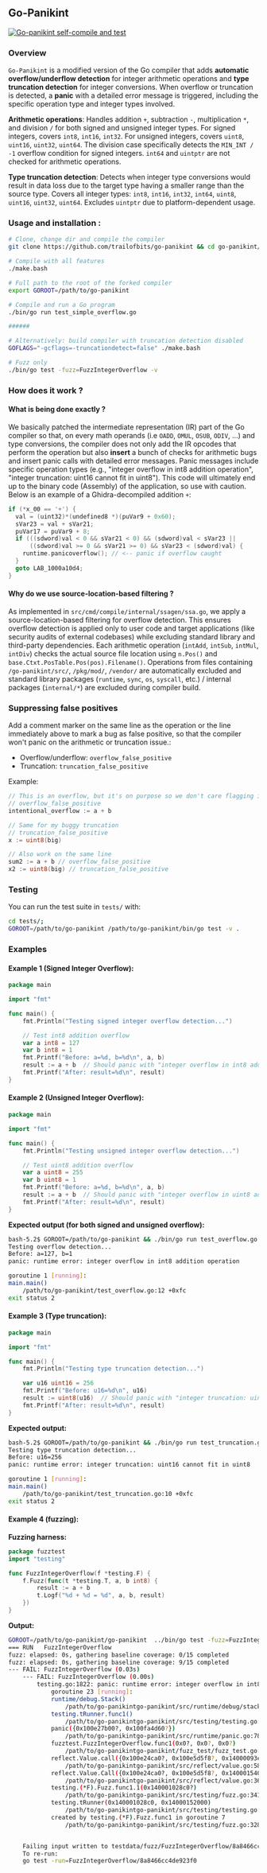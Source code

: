 ## Go-Panikint

[![Go-panikint self-compile and test](https://github.com/trailofbits/go-panikint/actions/workflows/go.yml/badge.svg)](https://github.com/trailofbits/go-panikint/actions/workflows/go.yml)

### Overview

`Go-Panikint` is a modified version of the Go compiler that adds **automatic overflow/underflow detection** for integer arithmetic operations and **type truncation detection** for integer conversions. When overflow or truncation is detected, a **panic** with a detailed error message is triggered, including the specific operation type and integer types involved.

**Arithmetic operations**: Handles addition `+`, subtraction `-`, multiplication `*`, and division `/` for both signed and unsigned integer types. For signed integers, covers `int8`, `int16`, `int32`. For unsigned integers, covers `uint8`, `uint16`, `uint32`, `uint64`. The division case specifically detects the `MIN_INT / -1` overflow condition for signed integers. `int64` and `uintptr` are not checked for arithmetic operations.

**Type truncation detection**: Detects when integer type conversions would result in data loss due to the target type having a smaller range than the source type. Covers all integer types: `int8`, `int16`, `int32`, `int64`, `uint8`, `uint16`, `uint32`, `uint64`. Excludes `uintptr` due to platform-dependent usage.


### Usage and installation :
```bash
# Clone, change dir and compile the compiler
git clone https://github.com/trailofbits/go-panikint && cd go-panikint/src

# Compile with all features
./make.bash

# Full path to the root of the forked compiler
export GOROOT=/path/to/go-panikint

# Compile and run a Go program
./bin/go run test_simple_overflow.go

######

# Alternatively: build compiler with truncation detection disabled
GOFLAGS="-gcflags=-truncationdetect=false" ./make.bash

# Fuzz only
./bin/go test -fuzz=FuzzIntegerOverflow -v
```

### How does it work ?
#### What is being done exactly ?
We basically patched the intermediate representation (IR) part of the Go compiler so that, on every math operands (i.e `OADD`, `OMUL`, `OSUB`, `ODIV`, ...) and type conversions, the compiler does not only add the IR opcodes that perform the operation but also **insert** a bunch of checks for arithmetic bugs and insert panic calls with detailed error messages. Panic messages include specific operation types (e.g., "integer overflow in int8 addition operation", "integer truncation: uint16 cannot fit in uint8"). This code will ultimately end up to the binary code (Assembly) of the application, so use with caution.
Below is an example of a Ghidra-decompiled addition `+`:

```c++
if (*x_00 == '+') {
  val = (uint32)*(undefined8 *)(puVar9 + 0x60);
  sVar23 = val + sVar21;
  puVar17 = puVar9 + 8;
  if (((sdword)val < 0 && sVar21 < 0) && (sdword)val < sVar23 ||
      ((sdword)val >= 0 && sVar21 >= 0) && sVar23 < (sdword)val) {
    runtime.panicoverflow(); // <-- panic if overflow caught
  }
  goto LAB_1000a10d4;
}
```

#### Why do we use source-location-based filtering ?
As implemented in `src/cmd/compile/internal/ssagen/ssa.go`, we apply a source-location-based filtering for overflow detection. This ensures overflow detection is applied only to user code and target applications (like security audits of external codebases) while excluding standard library and third-party dependencies.
Each arithmetic operation (`intAdd`, `intSub`, `intMul`, `intDiv`) checks the actual source file location using `n.Pos()` and `base.Ctxt.PosTable.Pos(pos).Filename()`. Operations from files containing `/go-panikint/src/`, `/pkg/mod/`, `/vendor/` are automatically excluded  and standard library packages (`runtime`, `sync`, `os`, `syscall`, etc.) / internal packages (`internal/*`) are excluded during compiler build.

### Suppressing false positives

Add a comment marker on the same line as the operation or the line immediately above to mark a bug as false positive, so that the compiler won't panic on the arithmetic or truncation issue.:

- Overflow/underflow: `overflow_false_positive`
- Truncation: `truncation_false_positive`

Example:

```go
// This is an overflow, but it's on purpose so we don't care flagging it
// overflow_false_positive
intentional_overflow := a + b

// Same for my buggy truncation
// truncation_false_positive
x := uint8(big)

// Also work on the same line
sum2 := a + b // overflow_false_positive
x2 := uint8(big) // truncation_false_positive
```

### Testing

You can run the test suite in `tests/` with:

```bash
cd tests/;
GOROOT=/path/to/go-panikint /path/to/go-panikint/bin/go test -v .
```

### Examples

#### Example 1 (Signed Integer Overflow):

```go
package main

import "fmt"

func main() {
	fmt.Println("Testing signed integer overflow detection...")

	// Test int8 addition overflow
	var a int8 = 127
	var b int8 = 1
	fmt.Printf("Before: a=%d, b=%d\n", a, b)
	result := a + b  // Should panic with "integer overflow in int8 addition operation"
	fmt.Printf("After: result=%d\n", result)
}
```

#### Example 2 (Unsigned Integer Overflow):

```go
package main

import "fmt"

func main() {
	fmt.Println("Testing unsigned integer overflow detection...")

	// Test uint8 addition overflow
	var a uint8 = 255
	var b uint8 = 1
	fmt.Printf("Before: a=%d, b=%d\n", a, b)
	result := a + b  // Should panic with "integer overflow in uint8 addition operation"
	fmt.Printf("After: result=%d\n", result)
}
```

**Expected output (for both signed and unsigned overflow):**

```bash
bash-5.2$ GOROOT=/path/to/go-panikint && ./bin/go run test_overflow.go
Testing overflow detection...
Before: a=127, b=1
panic: runtime error: integer overflow in int8 addition operation

goroutine 1 [running]:
main.main()
	/path/to/go-panikint/test_overflow.go:12 +0xfc
exit status 2
```

#### Example 3 (Type truncation):

```go
package main

import "fmt"

func main() {
	fmt.Println("Testing type truncation detection...")

	var u16 uint16 = 256
	fmt.Printf("Before: u16=%d\n", u16)
	result := uint8(u16)  // Should panic with "integer truncation: uint16 cannot fit in uint8"
	fmt.Printf("After: result=%d\n", result)
}
```

**Expected output:**

```bash
bash-5.2$ GOROOT=/path/to/go-panikint && ./bin/go run test_truncation.go
Testing type truncation detection...
Before: u16=256
panic: runtime error: integer truncation: uint16 cannot fit in uint8

goroutine 1 [running]:
main.main()
	/path/to/go-panikint/test_truncation.go:10 +0xfc
exit status 2
```

#### Example 4 (fuzzing):
**Fuzzing harness:**
```go
package fuzztest
import "testing"

func FuzzIntegerOverflow(f *testing.F) {
	f.Fuzz(func(t *testing.T, a, b int8) {
		result := a + b
		t.Logf("%d + %d = %d", a, b, result)
	})
}
```

**Output:**
```bash
GOROOT=/path/to/go-panikint/go-panikint  ../bin/go test -fuzz=FuzzIntegerOverflow -v
=== RUN   FuzzIntegerOverflow
fuzz: elapsed: 0s, gathering baseline coverage: 0/15 completed
fuzz: elapsed: 0s, gathering baseline coverage: 9/15 completed
--- FAIL: FuzzIntegerOverflow (0.03s)
    --- FAIL: FuzzIntegerOverflow (0.00s)
        testing.go:1822: panic: runtime error: integer overflow in int8 addition operation
            goroutine 23 [running]:
            runtime/debug.Stack()
            	/path/to/go-panikintgo-panikint/src/runtime/debug/stack.go:26 +0xc4
            testing.tRunner.func1()
            	/path/to/go-panikintgo-panikint/src/testing/testing.go:1822 +0x220
            panic({0x100e27b00?, 0x100fa4d60?})
            	/path/to/go-panikintgo-panikint/src/runtime/panic.go:783 +0x120
            fuzztest.FuzzIntegerOverflow.func1(0x0?, 0x0?, 0x0?)
            	/path/to/go-panikintgo-panikint/fuzz_test/fuzz_test.go:10 +0xf8
            reflect.Value.call({0x100e24ca0?, 0x100e5d5f8?, 0x14000093e28?}, {0x100dba042, 0x4}, {0x1400012a180, 0x3, 0x0?})
            	/path/to/go-panikintgo-panikint/src/reflect/value.go:581 +0x960
            reflect.Value.Call({0x100e24ca0?, 0x100e5d5f8?, 0x14000154000?}, {0x1400012a180?, 0x100e5ce40?, 0x100d2abf3?})
            	/path/to/go-panikintgo-panikint/src/reflect/value.go:365 +0x94
            testing.(*F).Fuzz.func1.1(0x140001028c0?)
            	/path/to/go-panikintgo-panikint/src/testing/fuzz.go:341 +0x258
            testing.tRunner(0x140001028c0, 0x14000152000)
            	/path/to/go-panikintgo-panikint/src/testing/testing.go:1931 +0xc8
            created by testing.(*F).Fuzz.func1 in goroutine 7
            	/path/to/go-panikintgo-panikint/src/testing/fuzz.go:328 +0x4a4


    Failing input written to testdata/fuzz/FuzzIntegerOverflow/8a8466cc4de923f0
    To re-run:
    go test -run=FuzzIntegerOverflow/8a8466cc4de923f0
```
